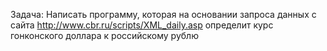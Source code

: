 Задача: Написать программу, которая на основании запроса данных с сайта http://www.cbr.ru/scripts/XML_daily.asp определит курс гонконского доллара к российскому рублю
